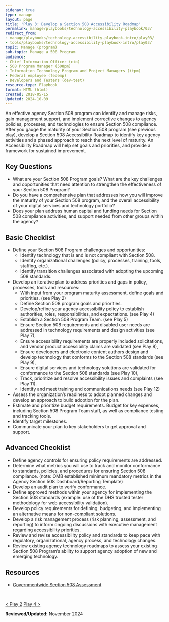 ```yaml
---
sidenav: true
type: manage
layout: page
title: 'Play 3: Develop a Section 508 Accessibility Roadmap'
permalink: manage/playbooks/technology-accessibility-playbook/03/
redirect_from:
- manage/playbooks/technology-accessibility-playbook-intro/play03/
- tools/playbooks/technology-accessibility-playbook-intro/play03/
topic: Manage (program)
sub-topic: Manage a 508 Program
audience:
- Chief Information Officer (cio)
- 508 Program Manager (508pm)
- Information Technology Program and Project Managers (itpm)
- Federal employee (fedemp)
- Developers and Testers (dev-test)
resource-type: Playbook
format: HTML (html)
created: 2018-05-15
Updated: 2024-10-09
---
```


An effective agency Section 508 program can identify and manage risks, gain management support, and implement corrective changes to agency policies, processes, and technologies to ensure Section 508 compliance. After you gauge the maturity of your Section 508 program (see previous play), develop a Section 508 Accessibility Roadmap to identify key agency activities and a phased approach to reach the next level of maturity. An Accessibility Roadmap will help set goals and priorities, and provide a framework for sustained improvement.

## Key Questions

  * What are your Section 508 Program goals? What are the key challenges and opportunities that need attention to strengthen the effectiveness of your Section 508 Program?
  * Do you have a comprehensive plan that addresses how you will improve the maturity of your Section 508 program, and the overall accessibility of your digital services and technology portfolio?
  * Does your plan address human capital and funding needs for Section 508 compliance activities, and support needed from other groups within the agency?

## Basic Checklist

  * Define your Section 508 Program challenges and opportunities:
      * Identify technology that is and is not compliant with Section 508.
      * Identify organizational challenges (policy, processes, training, tools, staffing, etc.).
      * Identify transition challenges associated with adopting the upcoming 508 standards.
  * Develop an iterative plan to address priorities and gaps in policy, processes, tools and resources:
      * With input from your program maturity assessment, define goals and priorities. (see Play 2)
      * Define Section 508 program goals and priorities.
      * Develop/refine your agency accessibility policy to establish authorities, roles, responsibilities, and expectations. (see Play 4)
      * Establish a Section 508 Program Team. (see Play 5)
      * Ensure Section 508 requirements and disabled user needs are addressed in technology requirements and design activities (see Play 7),
      * Ensure accessibility requirements are properly included solicitations, and vendor product accessibility claims are validated (see Play 8),
      * Ensure developers and electronic content authors design and develop technology that conforms to the Section 508 standards (see Play 9),
      * Ensure digital services and technology solutions are validated for conformance to the Section 508 standards (see Play 10),
      * Track, prioritize and resolve accessibility issues and complaints (see Play 11).
      * Identify and meet training and communications needs (see Play 12)
  * Assess the organization&rsquo;s readiness to adopt planned changes and develop an approach to build adoption for the plan.
  * Estimate and prioritize budget requirements. Budget for key expenses, including Section 508 Program Team staff, as well as compliance testing and tracking tools.
  * Identify target milestones.
  * Communicate your plan to key stakeholders to get approval and support.

## Advanced Checklist

  * Define agency controls for ensuring policy requirements are addressed.
  * Determine what metrics you will use to track and monitor conformance to standards, policies, and procedures for ensuring Section 508 compliance. (note: OMB established minimum mandatory metrics in the Agency Section 508 Dashboard/Reporting Template)
  * Develop an audit plan to verify conformance.
  * Define approved methods within your agency for implementing the Section 508 standards (example: use of the DHS trusted tester methodology for web accessibility validation).
  * Develop policy requirements for defining, budgeting, and implementing an alternative means for non-compliant solutions.
  * Develop a risk management process (risk planning, assessment, and reporting) to inform ongoing discussions with executive management regarding accessibility priorities.
  * Review and revise accessibility policy and standards to keep pace with regulatory, organizational, agency process, and technology changes.
  * Review existing agency technology roadmaps to assess your existing Section 508 Program&rsquo;s ability to support agency adoption of new and emerging technology.

## Resources

* [Governmentwide Section 508 Assessment]({{site.baseurl}}/manage/section-508-assessment/)

&nbsp;

<div id="prev-next-section">
    <a class="prev-page" title="Go to Play 2" href="{{site.baseurl}}/manage/playbooks/technology-accessibility-playbook/02"> < Play 2</a>
    <a class="prev-page" title="Go to Play 4" href="{{site.baseurl}}/manage/playbooks/technology-accessibility-playbook/04"> Play 4 ></a>
</div>

**Reviewed/Updated:** November 2024